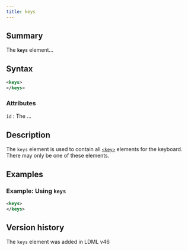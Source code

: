 ```yaml
---
title: keys
---
```


## Summary

The **`keys`** element…

## Syntax

```xml
<keys>
</keys>
```

### Attributes

`id`
:   The …

## Description

The `keys` element is used to contain all [`<key>`](key) elements for the keyboard. There may only be one of these elements.

## Examples

### Example: Using `keys`

```xml
<keys>
</keys>
```

## Version history

The `keys` element was added in LDML v46

<!-- ## See also

- … -->

